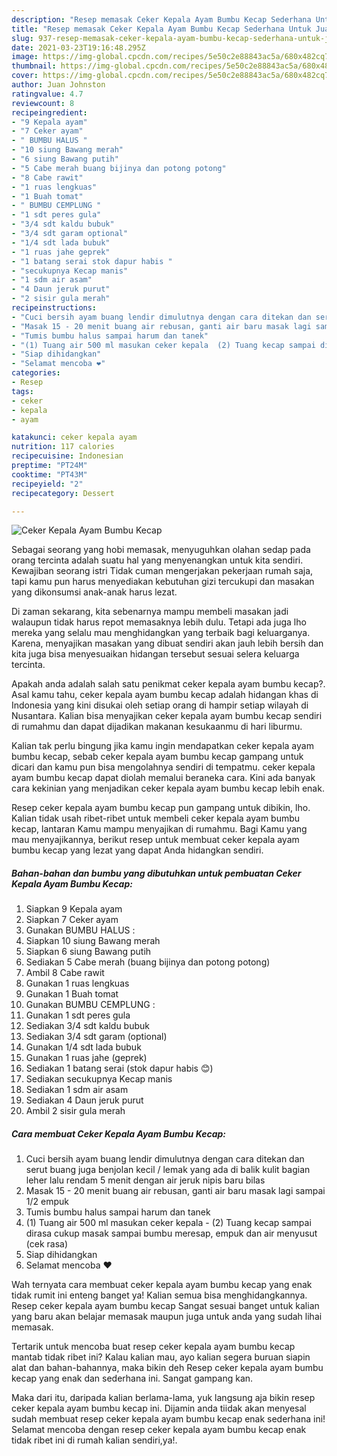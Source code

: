 ```yaml
---
description: "Resep memasak Ceker Kepala Ayam Bumbu Kecap Sederhana Untuk Jualan"
title: "Resep memasak Ceker Kepala Ayam Bumbu Kecap Sederhana Untuk Jualan"
slug: 937-resep-memasak-ceker-kepala-ayam-bumbu-kecap-sederhana-untuk-jualan
date: 2021-03-23T19:16:48.295Z
image: https://img-global.cpcdn.com/recipes/5e50c2e88843ac5a/680x482cq70/ceker-kepala-ayam-bumbu-kecap-foto-resep-utama.jpg
thumbnail: https://img-global.cpcdn.com/recipes/5e50c2e88843ac5a/680x482cq70/ceker-kepala-ayam-bumbu-kecap-foto-resep-utama.jpg
cover: https://img-global.cpcdn.com/recipes/5e50c2e88843ac5a/680x482cq70/ceker-kepala-ayam-bumbu-kecap-foto-resep-utama.jpg
author: Juan Johnston
ratingvalue: 4.7
reviewcount: 8
recipeingredient:
- "9 Kepala ayam"
- "7 Ceker ayam"
- " BUMBU HALUS "
- "10 siung Bawang merah"
- "6 siung Bawang putih"
- "5 Cabe merah buang bijinya dan potong potong"
- "8 Cabe rawit"
- "1 ruas lengkuas"
- "1 Buah tomat"
- " BUMBU CEMPLUNG "
- "1 sdt peres gula"
- "3/4 sdt kaldu bubuk"
- "3/4 sdt garam optional"
- "1/4 sdt lada bubuk"
- "1 ruas jahe geprek"
- "1 batang serai stok dapur habis "
- "secukupnya Kecap manis"
- "1 sdm air asam"
- "4 Daun jeruk purut"
- "2 sisir gula merah"
recipeinstructions:
- "Cuci bersih ayam buang lendir dimulutnya dengan cara ditekan dan serut buang juga benjolan kecil / lemak yang ada di balik kulit bagian leher lalu rendam 5 menit dengan air jeruk nipis baru bilas"
- "Masak 15 - 20 menit buang air rebusan, ganti air baru masak lagi sampai 1/2 empuk"
- "Tumis bumbu halus sampai harum dan tanek"
- "(1) Tuang air 500 ml masukan ceker kepala  (2) Tuang kecap sampai dirasa cukup masak sampai bumbu meresap, empuk dan air menyusut (cek rasa)"
- "Siap dihidangkan"
- "Selamat mencoba ❤"
categories:
- Resep
tags:
- ceker
- kepala
- ayam

katakunci: ceker kepala ayam 
nutrition: 117 calories
recipecuisine: Indonesian
preptime: "PT24M"
cooktime: "PT43M"
recipeyield: "2"
recipecategory: Dessert

---
```



![Ceker Kepala Ayam Bumbu Kecap](https://img-global.cpcdn.com/recipes/5e50c2e88843ac5a/680x482cq70/ceker-kepala-ayam-bumbu-kecap-foto-resep-utama.jpg)

Sebagai seorang yang hobi memasak, menyuguhkan olahan sedap pada orang tercinta adalah suatu hal yang menyenangkan untuk kita sendiri. Kewajiban seorang istri Tidak cuman mengerjakan pekerjaan rumah saja, tapi kamu pun harus menyediakan kebutuhan gizi tercukupi dan masakan yang dikonsumsi anak-anak harus lezat.

Di zaman  sekarang, kita sebenarnya mampu membeli masakan jadi walaupun tidak harus repot memasaknya lebih dulu. Tetapi ada juga lho mereka yang selalu mau menghidangkan yang terbaik bagi keluarganya. Karena, menyajikan masakan yang dibuat sendiri akan jauh lebih bersih dan kita juga bisa menyesuaikan hidangan tersebut sesuai selera keluarga tercinta. 



Apakah anda adalah salah satu penikmat ceker kepala ayam bumbu kecap?. Asal kamu tahu, ceker kepala ayam bumbu kecap adalah hidangan khas di Indonesia yang kini disukai oleh setiap orang di hampir setiap wilayah di Nusantara. Kalian bisa menyajikan ceker kepala ayam bumbu kecap sendiri di rumahmu dan dapat dijadikan makanan kesukaanmu di hari liburmu.

Kalian tak perlu bingung jika kamu ingin mendapatkan ceker kepala ayam bumbu kecap, sebab ceker kepala ayam bumbu kecap gampang untuk dicari dan kamu pun bisa mengolahnya sendiri di tempatmu. ceker kepala ayam bumbu kecap dapat diolah memalui beraneka cara. Kini ada banyak cara kekinian yang menjadikan ceker kepala ayam bumbu kecap lebih enak.

Resep ceker kepala ayam bumbu kecap pun gampang untuk dibikin, lho. Kalian tidak usah ribet-ribet untuk membeli ceker kepala ayam bumbu kecap, lantaran Kamu mampu menyajikan di rumahmu. Bagi Kamu yang mau menyajikannya, berikut resep untuk membuat ceker kepala ayam bumbu kecap yang lezat yang dapat Anda hidangkan sendiri.

<!--inarticleads1-->

##### Bahan-bahan dan bumbu yang dibutuhkan untuk pembuatan Ceker Kepala Ayam Bumbu Kecap:

1. Siapkan 9 Kepala ayam
1. Siapkan 7 Ceker ayam
1. Gunakan  BUMBU HALUS :
1. Siapkan 10 siung Bawang merah
1. Siapkan 6 siung Bawang putih
1. Sediakan 5 Cabe merah (buang bijinya dan potong potong)
1. Ambil 8 Cabe rawit
1. Gunakan 1 ruas lengkuas
1. Gunakan 1 Buah tomat
1. Gunakan  BUMBU CEMPLUNG :
1. Gunakan 1 sdt peres gula
1. Sediakan 3/4 sdt kaldu bubuk
1. Sediakan 3/4 sdt garam (optional)
1. Gunakan 1/4 sdt lada bubuk
1. Gunakan 1 ruas jahe (geprek)
1. Sediakan 1 batang serai (stok dapur habis 😊)
1. Sediakan secukupnya Kecap manis
1. Sediakan 1 sdm air asam
1. Sediakan 4 Daun jeruk purut
1. Ambil 2 sisir gula merah




<!--inarticleads2-->

##### Cara membuat Ceker Kepala Ayam Bumbu Kecap:

1. Cuci bersih ayam buang lendir dimulutnya dengan cara ditekan dan serut buang juga benjolan kecil / lemak yang ada di balik kulit bagian leher lalu rendam 5 menit dengan air jeruk nipis baru bilas
1. Masak 15 - 20 menit buang air rebusan, ganti air baru masak lagi sampai 1/2 empuk
1. Tumis bumbu halus sampai harum dan tanek
1. (1) Tuang air 500 ml masukan ceker kepala  - (2) Tuang kecap sampai dirasa cukup masak sampai bumbu meresap, empuk dan air menyusut (cek rasa)
1. Siap dihidangkan
1. Selamat mencoba ❤




Wah ternyata cara membuat ceker kepala ayam bumbu kecap yang enak tidak rumit ini enteng banget ya! Kalian semua bisa menghidangkannya. Resep ceker kepala ayam bumbu kecap Sangat sesuai banget untuk kalian yang baru akan belajar memasak maupun juga untuk anda yang sudah lihai memasak.

Tertarik untuk mencoba buat resep ceker kepala ayam bumbu kecap mantab tidak ribet ini? Kalau kalian mau, ayo kalian segera buruan siapin alat dan bahan-bahannya, maka bikin deh Resep ceker kepala ayam bumbu kecap yang enak dan sederhana ini. Sangat gampang kan. 

Maka dari itu, daripada kalian berlama-lama, yuk langsung aja bikin resep ceker kepala ayam bumbu kecap ini. Dijamin anda tiidak akan menyesal sudah membuat resep ceker kepala ayam bumbu kecap enak sederhana ini! Selamat mencoba dengan resep ceker kepala ayam bumbu kecap enak tidak ribet ini di rumah kalian sendiri,ya!.

